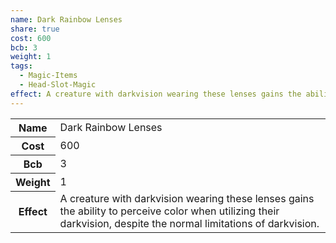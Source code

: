 ```yaml
---
name: Dark Rainbow Lenses
share: true
cost: 600
bcb: 3
weight: 1
tags:
  - Magic-Items
  - Head-Slot-Magic
effect: A creature with darkvision wearing these lenses gains the ability to perceive color when utilizing their darkvision, despite the normal limitations of darkvision.
---
```

<p><span dir="ltr" style="overflow-x: auto;"><table><tbody><tr><th dir="ltr">Name</th><td dir="ltr">Dark Rainbow Lenses</td></tr><tr><th dir="ltr">Cost</th><td dir="auto">600</td></tr><tr><th dir="ltr">Bcb</th><td dir="auto">3</td></tr><tr><th dir="ltr">Weight</th><td dir="auto">1</td></tr><tr><th dir="ltr">Effect</th><td dir="ltr">A creature with darkvision wearing these lenses gains the ability to perceive color when utilizing their darkvision, despite the normal limitations of darkvision.</td></tr></tbody></table></span></p>